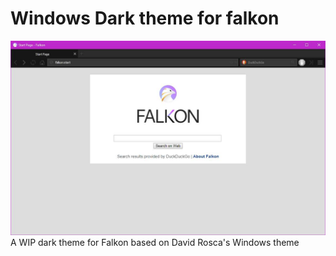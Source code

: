 # Windows Dark theme for falkon
![Preview](https://github.com/lunar-d/falkon-WindowsDark-theme/blob/master/preview.jpg?raw=true)
A WIP dark theme for Falkon based on David Rosca's Windows theme
